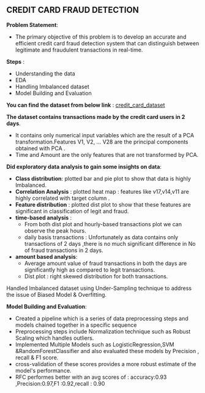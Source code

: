 
## **CREDIT CARD FRAUD DETECTION**

**Problem Statement**:
* The primary objective of this problem is to develop an accurate and efficient credit card fraud detection system that can distinguish between legitimate and fraudulent transactions in real-time.

**Steps** :
* Understanding the data
* EDA
* Handling Imbalanced dataset 
* Model Building and Evaluation

**You can find the dataset from below link** :  [credit_card_dataset](https://www.kaggle.com/datasets/mlg-ulb/creditcardfraud)

**The dataset contains transactions made by the credit card users in 2 days**.
 * It contains only numerical input variables which are the result of a PCA transformation.Features V1, V2, … V28 are the principal components obtained with PCA .
 * Time and Amount are the only features that are not transformed by PCA.

**Did exploratory data analysis to gain some insights on data**:
 * **Class distribution**: plotted bar and pie plot to show that data is highly Imbalanced.
 * **Correlation Analysis** : plotted heat map : features like v17,v14,v11 are highly correlated with target column .
 * **Feature distribution** : plotted dist plot to show that these features are significant in classification of legit and fraud.
 * **time-based analysis** :
    * From both dist plot and hourly-based transactions plot  we can observe the peak hours.
    * daily basis transactions : Unfortunately as data contains only  transactions of 2 days ,there is no much significant difference in No of fraud transactions in 2 days.
* **amount based analysis**:
   * Average amount value of fraud transactions in both the days are significantly high as compared to legit transactions.
   * Dist plot : right skewed distribution for both transactions.

 Handled Imbalanced dataset using Under-Sampling technique to address the issue of Biased Model & Overfitting.

**Model Building and Evaluation**:
 * Created a pipeline which is a series of data preprocessing steps and models chained together in a specific sequence
 * Preprocessing steps include Normalization technique such as  Robust Scaling which handles outliers.
 * Implemented Multiple Models such as LogisticRegression,SVM &RandomForestClassifier and also evaluated these models by Precision , recall & F1 score.
 * cross-validation of these scores provides a more robust estimate of the model's performance.
 * RFC performes better  with an avg scores of : accuracy:0.93 ,Precision:0.97,F1 :0.92,recall : 0.90 


